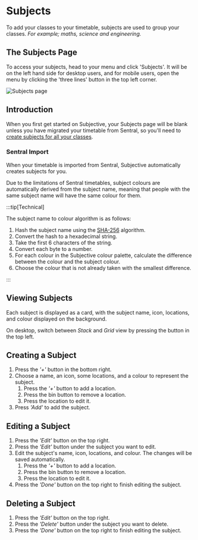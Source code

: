 # Subjects

To add your classes to your timetable, subjects are used to group your classes.
*For example; maths, science and engineering.*

## The Subjects Page

To access your subjects, head to your menu and click 'Subjects'. It will be on the left hand side for desktop users, and for mobile users, open the menu by clicking the 'three lines' button in the top left corner.

![Subjects page](/img/subjects-page.png)

## Introduction

When you first get started on Subjective, your Subjects page will be blank unless you have migrated your timetable from Sentral, so you'll need to [create subjects for all your classes](#creating-a-subject).

### Sentral Import

When your timetable is imported from Sentral, Subjective automatically creates subjects for you.

Due to the limitations of Sentral timetables, subject colours are automatically derived from the subject name, meaning that people with the same subject name will have the same colour for them.

:::tip[Technical]

The subject name to colour algorithm is as follows:

1. Hash the subject name using the [SHA-256](https://en.wikipedia.org/wiki/SHA-2) algorithm.
2. Convert the hash to a hexadecimal string.
3. Take the first 6 characters of the string.
4. Convert each byte to a number.
5. For each colour in the Subjective colour palette, calculate the difference between the colour and the subject colour.
6. Choose the colour that is not already taken with the smallest difference.

:::

## Viewing Subjects

Each subject is displayed as a card, with the subject name, icon, locations, and colour displayed on the background.

On desktop, switch between *Stack* and *Grid* view by pressing the button in the top left.

## Creating a Subject

1. Press the *'+'* button in the bottom right.
2. Choose a name, an icon, some locations, and a colour to represent the subject.
    1. Press the *'+'* button to add a location.
    2. Press the bin button to remove a location.
    3. Press the location to edit it.
3. Press *'Add'* to add the subject.

## Editing a Subject

1. Press the *'Edit'* button on the top right.
2. Press the *'Edit'* button under the subject you want to edit.
3. Edit the subject's name, icon, locations, and colour. The changes will be saved automatically.
    1. Press the *'+'* button to add a location.
    2. Press the bin button to remove a location.
    3. Press the location to edit it.
4. Press the *'Done'* button on the top right to finish editing the subject.

## Deleting a Subject

1. Press the *'Edit'* button on the top right.
2. Press the *'Delete'* button under the subject you want to delete.
3. Press the *'Done'* button on the top right to finish editing the subject.
